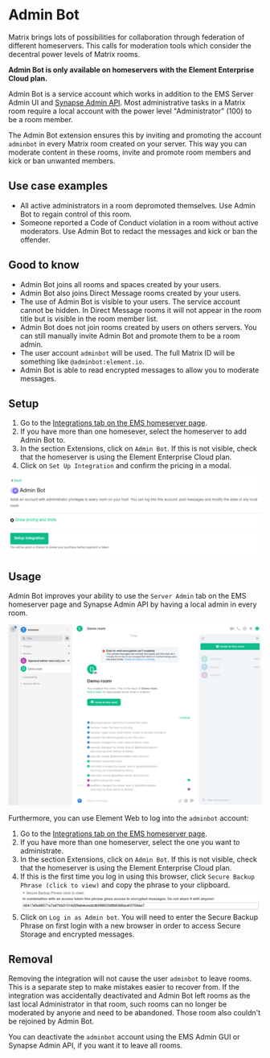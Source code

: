 # Admin Bot

Matrix brings lots of possibilities for collaboration through federation of different homeservers.
This calls for moderation tools which consider the decentral power levels of Matrix rooms.

**Admin Bot is only available on homeservers with the Element Enterprise Cloud plan.**

Admin Bot is a service account which works in addition to the EMS Server Admin UI and [Synapse Admin API](https://matrix-org.github.io/synapse/latest/usage/administration/admin_api/).
Most administrative tasks in a Matrix room require a local account with the power level "Administrator" (100) to be a room member.

The Admin Bot extension ensures this by inviting and promoting the account `adminbot` in every Matrix room created on your server.
This way you can moderate content in these rooms, invite and promote room members and kick or ban unwanted members.

## Use case examples
* All active administrators in a room depromoted themselves. Use Admin Bot to regain control of this room.
* Someone reported a Code of Conduct violation in a room without active moderators. Use Admin Bot to redact the messages and kick or ban the offender.

## Good to know
* Admin Bot joins all rooms and spaces created by your users.
* Admin Bot also joins Direct Message rooms created by your users.
* The use of Admin Bot is visible to your users. The service account cannot be hidden. In Direct Message rooms it will not appear in the room title but is visible in the room member list.
* Admin Bot does not join rooms created by users on others servers. You can still manually invite Admin Bot and promote them to be a room admin.
* The user account `adminbot` will be used. The full Matrix ID will be something like `@adminbot:element.io`.
* Admin Bot is able to read encrypted messages to allow you to moderate messages.

## Setup

1. Go to the [Integrations tab on the EMS homeserver page](https://ems.element.io/user/hosting#/integrations).
2. If you have more than one homesever, select the homeserver to add Admin Bot to.
3. In the section Extensions, click on `Admin Bot`. If this is not visible, check that the homeserver is using the Element Enterprise Cloud plan.
4. Click on `Set Up Integration` and confirm the pricing in a modal.

![](/images/integrations/Admin-Bot/setup-button.png)

## Usage

Admin Bot improves your ability to use the `Server Admin` tab on the EMS homeserver page and Synapse Admin API by having a local admin in every room.

![](/images/integrations/Admin-Bot/logged-into-element.png)

Furthermore, you can use Element Web to log into the `adminbot` account:

1. Go to the [Integrations tab on the EMS homeserver page](https://ems.element.io/user/hosting#/integrations).
2. If you have more than one homeserver, select the one you want to administrate.
3. In the section Extensions, click on `Admin Bot`. If this is not visible, check that the homeserver is using the Element Enterprise Cloud plan.
4. If this is the first time you log in using this browser, click `Secure Backup Phrase (click to view)` and copy the phrase to your clipboard.  
![](/images/integrations/Admin-Bot/secure-backup-phrase.png)
5. Click on `Log in as Admin bot`. You will need to enter the Secure Backup Phrase on first login with a new browser in order to access Secure Storage and encrypted messages.

## Removal

Removing the integration will not cause the user `adminbot` to leave rooms.
This is a separate step to make mistakes easier to recover from.
If the integration was accidentally deactivated and Admin Bot left rooms as the last local Administrator in that room, such rooms can no longer be moderated by anyone and need to be abandoned. Those room also couldn't be rejoined by Admin Bot.

You can deactivate the `adminbot` account using the EMS Admin GUI or Synapse Admin API, if you want it to leave all rooms.
